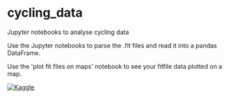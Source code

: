 # cycling_data
Jupyter notebooks to analyse cycling data

Use the Jupyter notebooks to parse the .fit files and read it into a pandas DataFrame. 

Use the 'plot fit files on maps' notebook to see your fitfile data plotted on a map.


 [![Kaggle](https://kaggle.com/static/images/open-in-kaggle.svg)](https://github.com/MichielBbal/cycling_data/blob/master/Cycling%20data%20-%20convert%20fit%20file%20and%20read%20into%20pandas%20dataframe.ipynb)
